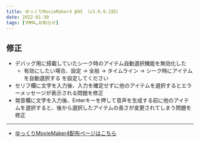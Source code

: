 ```yaml
---
title: ゆっくりMovieMaker4 β95 （v3.9.9.195）
date: 2022-01-30
tags: [YMM4,お知らせ]
---
```

## 修正
- デバッグ用に搭載していたシーク時のアイテム自動選択機能を無効化した
  - 有効にしたい場合、設定 → 全般 → タイムライン → シーク時にアイテムを自動選択する を設定してください
- セリフ欄に文字を入力後、入力を確定せずに他のアイテムを選択するとエラーメッセージが表示される問題を修正
- 発音欄に文字を入力後、Enterキーを押して音声を生成する前に他のアイテムを選択すると、後から選択したアイテムの長さが変更されてしまう問題を修正

---

- [ゆっくりMovieMaker4配布ページはこちら](../index.md)